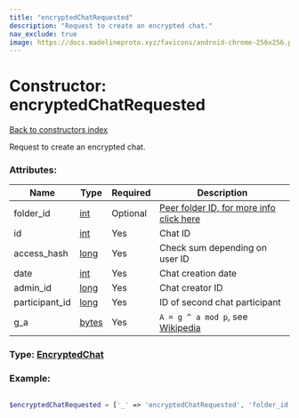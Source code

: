 ```yaml
---
title: "encryptedChatRequested"
description: "Request to create an encrypted chat."
nav_exclude: true
image: https://docs.madelineproto.xyz/favicons/android-chrome-256x256.png
---
```

# Constructor: encryptedChatRequested  
[Back to constructors index](/API_docs/constructors/index.html)



Request to create an encrypted chat.

### Attributes:

| Name     |    Type       | Required | Description |
|----------|---------------|----------|-------------|
|folder\_id|[int](/API_docs/types/int.html) | Optional|[Peer folder ID, for more info click here](https://core.telegram.org/api/folders#peer-folders)|
|id|[int](/API_docs/types/int.html) | Yes|Chat ID|
|access\_hash|[long](/API_docs/types/long.html) | Yes|Check sum depending on user ID|
|date|[int](/API_docs/types/int.html) | Yes|Chat creation date|
|admin\_id|[long](/API_docs/types/long.html) | Yes|Chat creator ID|
|participant\_id|[long](/API_docs/types/long.html) | Yes|ID of second chat participant|
|g\_a|[bytes](/API_docs/types/bytes.html) | Yes|`A = g ^ a mod p`, see [Wikipedia](https://en.wikipedia.org/wiki/Diffie%E2%80%93Hellman_key_exchange)|



### Type: [EncryptedChat](/API_docs/types/EncryptedChat.html)


### Example:

```php

$encryptedChatRequested = ['_' => 'encryptedChatRequested', 'folder_id' => int, 'id' => int, 'access_hash' => long, 'date' => int, 'admin_id' => long, 'participant_id' => long, 'g_a' => 'bytes'];
```  
